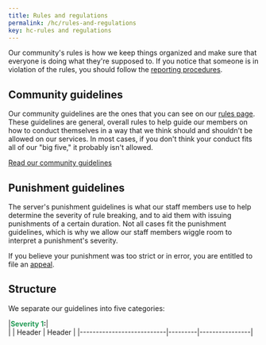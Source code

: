 ```yaml
---
title: Rules and regulations
permalink: /hc/rules-and-regulations
key: hc-rules and regulations
---
```


Our community's rules is how we keep things organized and make sure that everyone is doing what they're supposed to. If you notice that someone is in violation of the rules, you should follow the [reporting procedures](#reporting).

## Community guidelines
Our community guidelines are the ones that you can see on our [rules page](../rules). These guidelines are general, overall rules to help guide our members on how to conduct themselves in a way that we think should and shouldn't be allowed on our services. In most cases, if you don't think your conduct fits all of our "big five," it probably isn't allowed.

<a class="button button--outline-primary button--rounded" href="{{ site.baseurl}}/rules">Read our community guidelines</a>

## Punishment guidelines
The server's punishment guidelines is what our staff members use to help determine the severity of rule breaking, and to aid them with issuing punishments of a certain duration. Not all cases fit the punishment guidelines, which is why we allow our staff members wiggle room to interpret a punishment's severity.

If you believe your punishment was too strict or in error, you are entitled to file an [appeal](#appealing).

## Structure
We separate our guidelines into five categories:
<!-- * <strong><span style="color: #239B56">Severity 1</span>:</strong>
* <strong><span style="color: #F1C40F">Severity 2</span>:</strong>
* <strong><span style="color: #E67E22">Severity 3</span>:</strong>
* <strong><span style="color: #C0392B">Severity 4</span>:</strong>
* <strong><span style="color: #B03A2E">Network Ban</span>:</strong> -->
|<strong><span style="color: #239B56">Severity 1</span>:</strong>|  
|                           | Header  | Header       |
|---------------------------|---------|----------------|
